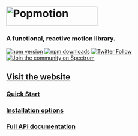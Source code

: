 # <a href="https://popmotion.io"><img src="https://cloud.githubusercontent.com/assets/7850794/21642571/1910a15e-d27b-11e6-84c7-19e88e207c14.png" height="52" width="243" alt="Popmotion" /></a>

### A **functional**, **reactive** motion library.

[![npm version](https://img.shields.io/npm/v/popmotion.svg?style=flat-square)](https://www.npmjs.com/package/popmotion)
[![npm downloads](https://img.shields.io/npm/dm/popmotion.svg?style=flat-square)](https://www.npmjs.com/package/popmotion)
[![Twitter Follow](https://img.shields.io/twitter/follow/popmotionjs.svg?style=social&label=Follow)](http://twitter.com/popmotionjs)
[![Join the community on Spectrum](https://withspectrum.github.io/badge/badge.svg)](https://spectrum.chat/popmotion)

## [Visit the website](https://popmotion.io/)
### [Quick Start](https://popmotion.io/learn/get-started)
### [Installation options](https://popmotion.io/learn/install)
### [Full API documentation](https://popmotion.io/api)
